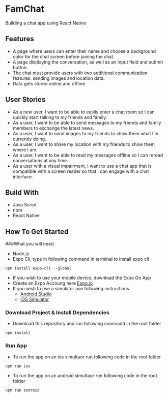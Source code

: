 # FamChat
 
 Building a chat app using React Native
 
## Features

- A page where users can enter their name and choose a background color for the chat screen
before joining the chat.
- A page displaying the conversation, as well as an input field and submit button.
- The chat must provide users with two additional communication features: sending images
and location data.
- Data gets stored online and offline


## User Stories

- As a new user, I want to be able to easily enter a chat room so I can quickly start talking to my
friends and family.
- As a user, I want to be able to send messages to my friends and family members to exchange
the latest news.
- As a user, I want to send images to my friends to show them what I’m currently doing.
- As a user, I want to share my location with my friends to show them where I am.
- As a user, I want to be able to read my messages offline so I can reread conversations at any
time.
- As a user with a visual impairment, I want to use a chat app that is compatible with a screen
reader so that I can engage with a chat interface.

 
## Build With

- Java Script 
- npm
- React Native 


## How To Get Started
###What you will need
- Node.js 
- Expo Cli, type in following command in terminal to install expo cli
```
npm install expo-cli --global
```
- If you wish to use your mobile device, download the Expo Go App 
- Create an Expo Accoung here [Expo.io](https://expo.io)
- If you wish to use a simulator use following instructions
    - [Android Studio](https://docs.expo.io/workflow/android-studio-emulator/)
    - [iOS Simulator](https://docs.expo.io/workflow/ios-simulator/)

### Download Project & Install Dependencies
- Download this repository and run following command in the root folder 

```
npm install
```
### Run App
- To run the app on an ios simultaor run following code in the root folder
```
npm run ios
```
- To run the app on an android simultaor run following code in the root folder
```
npm run android
```
